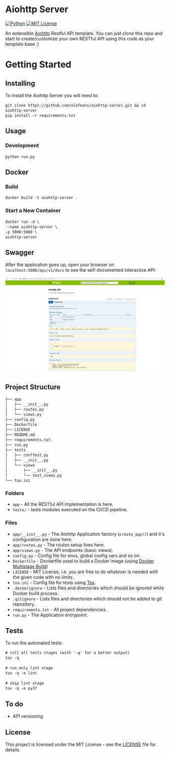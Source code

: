 # Aiohttp Server
[![Python](https://img.shields.io/badge/python-3.7-blue.svg)]() [![MIT License](https://img.shields.io/badge/license-MIT-007EC7.svg?style=flat)](/LICENSE)

An extensible [Aiohttp](https://docs.aiohttp.org/en/stable/) Restful API template. You can just clone this repo and start to create/customize your own RESTful API using this code as your template base :)

# Getting Started

## Installing

To install the Aiohttp Server you will need to:

```
git clone https://github.com/alefeans/aiohttp-server.git && cd aiohttp-server
pip install -r requirements.txt
```

## Usage

### Development

```
python run.py
```

## Docker


### Build

```
docker build -t aiohttp-server .
```

### Start a New Container

```
docker run -d \
--name aiohttp-server \
-p 5000:5000 \
aiohttp-server
```

## Swagger

After the application goes up, open your browser on `localhost:5000/api/v1/docs` to see the self-documented interactive API:

![](/imgs/swagger.png)


## Project Structure

```.
├── app
│   ├── __init__.py
│   ├── routes.py
│   └── views.py
├── config.py
├── Dockerfile
├── LICENSE
├── README.md
├── requirements.txt
├── run.py
├── tests
│   ├── conftest.py
│   ├── __init__.py
│   └── views
│       ├── __init__.py
│       └── test_views.py
└── tox.ini

```

### Folders

* `app` - All the RESTful API implementation is here.
* `tests/` - tests modules executed on the CI/CD pipeline.

### Files

* `app/__init__.py` - The Aiohttp Application factory (`create_app()`) and it's configuration are done here.
* `app/routes.py` - The routes setup lives here.
* `app/views.py` - The API endpoints (basic views).
* `config.py` - Config file for envs, global config vars and so on.
* `Dockerfile` - Dockerfile used to build a Docker image (using [Docker Multistage Build](https://docs.docker.com/develop/develop-images/multistage-build/))
* `LICENSE` - MIT License, i.e. you are free to do whatever is needed with the given code with no limits.
* `tox.ini` - Config file for tests using [Tox](https://tox.readthedocs.io/en/latest/index.html).
* `.dockerignore` - Lists files and directories which should be ignored while Docker build process.
* `.gitignore` - Lists files and directories which should not be added to git repository.
* `requirements.txt` - All project dependencies.
* `run.py` - The Application entrypoint.

## Tests

To run the automated tests:

```
# rull all tests stages (with '-q' for a better output)
tox -q

# run only lint stage
tox -q -e lint

# skip lint stage
tox -q -e py37

```

## To do

- API versioning

## License

This project is licensed under the MIT License - see the [LICENSE](LICENSE) file for details.